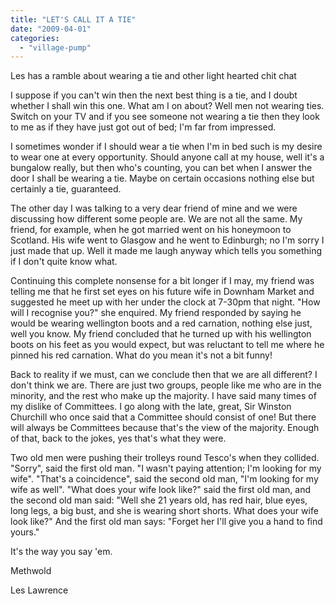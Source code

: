 ```yaml
---
title: "LET'S CALL IT A TIE"
date: "2009-04-01"
categories: 
  - "village-pump"
---
```


Les has a ramble about wearing a tie and other light hearted chit chat

I suppose if you can't win then the next best thing is a tie, and I doubt whether I shall win this one. What am I on about? Well men not wearing ties. Switch on your TV and if you see someone not wearing a tie then they look to me as if they have just got out of bed; I'm far from impressed.

I sometimes wonder if I should wear a tie when I'm in bed such is my desire to wear one at every opportunity. Should anyone call at my house, well it's a bungalow really, but then who's counting, you can bet when I answer the door I shall be wearing a tie. Maybe on certain occasions nothing else but certainly a tie, guaranteed.

The other day I was talking to a very dear friend of mine and we were discussing how different some people are. We are not all the same. My friend, for example, when he got married went on his honeymoon to Scotland. His wife went to Glasgow and he went to Edinburgh; no I'm sorry I just made that up. Well it made me laugh anyway which tells you something if I don't quite know what.

Continuing this complete nonsense for a bit longer if I may, my friend was telling me that he first set eyes on his future wife in Downham Market and suggested he meet up with her under the clock at 7-30pm that night. "How will I recognise you?" she enquired. My friend responded by saying he would be wearing wellington boots and a red carnation, nothing else just, well you know. My friend concluded that he turned up with his wellington boots on his feet as you would expect, but was reluctant to tell me where he pinned his red carnation. What do you mean it's not a bit funny!

Back to reality if we must, can we conclude then that we are all different? I don't think we are. There are just two groups, people like me who are in the minority, and the rest who make up the majority. I have said many times of my dislike of Committees. I go along with the late, great, Sir Winston Churchill who once said that a Committee should consist of one! But there will always be Committees because that's the view of the majority. Enough of that, back to the jokes, yes that's what they were.

Two old men were pushing their trolleys round Tesco's when they collided. "Sorry", said the first old man. "I wasn't paying attention; I'm looking for my wife". "That's a coincidence", said the second old man, "I'm looking for my wife as well". "What does your wife look like?" said the first old man, and the second old man said: "Well she 21 years old, has red hair, blue eyes, long legs, a big bust, and she is wearing short shorts. What does your wife look like?" And the first old man says: "Forget her I'll give you a hand to find yours."

It's the way you say 'em.

Methwold

Les Lawrence
